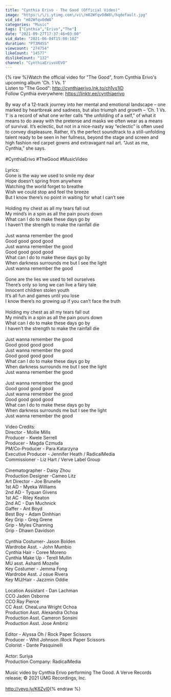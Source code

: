 ```yaml
---
title: "Cynthia Erivo - The Good (Official Video)"
image: "https:\/\/i.ytimg.com\/vi\/m02WfqvOdW8\/hqdefault.jpg"
vid_id: "m02WfqvOdW8"
categories: "Music"
tags: ["Cynthia","Erivo","The"]
date: "2021-09-27T17:37:46+03:00"
vid_date: "2021-06-04T15:00:10Z"
duration: "PT3M45S"
viewcount: "274754"
likeCount: "14577"
dislikeCount: "132"
channel: "CynthiaErivoVEVO"
---
```

{% raw %}Watch the official video for &quot;The Good&quot;, from Cynthia Erivo's upcoming album 'Ch. 1 Vs. 1'<br />Listen to &quot;The Good&quot;: <a rel="nofollow" target="blank" href="http://cynthiaerivo.lnk.to/ch1vs1ID">http://cynthiaerivo.lnk.to/ch1vs1ID</a>   <br />Follow Cynthia everywhere: <a rel="nofollow" target="blank" href="https://linktr.ee/cynthiaerivo">https://linktr.ee/cynthiaerivo</a> <br />   <br />By way of a 12-track journey into her mental and emotional landscape – one marked by heartbreak and sadness, but also triumph and growth – ‘Ch. 1 Vs. 1’ is a record of what one writer calls “the unfolding of a self,” of what it means to do away with the pretense and masks we often wear as a means of survival. It’s eclectic, but not in a nice-nasty way “eclectic” is often used to convey displeasure. Rather, it’s the perfect soundtrack to a still-unfolding talent ready to be seen in her fullness, beyond the stage and screen and high fashion red carpet gowns and extravagant nail art. “Just as me, Cynthia,” she says. <br />   <br />#CynthiaErivo #TheGood #MusicVideo<br />  <br />Lyrics:<br />Gone is the way we used to smile my dear <br />Hope doesn’t spring from anywhere <br />Watching the world forget to breathe <br />Wish we could stop and feel the breeze <br />But I know there’s no point in waiting for what I can’t see<br />  <br />Holding my chest as all my tears fall out <br />My mind’s in a spin as all the pain pours down <br />What can I do to make these days go by <br />I haven’t the strength to make the rainfall die <br />  <br />Just wanna remember the good <br />Good good good good <br />Just wanna remember the good <br />Good good good good <br />What can I do to make these days go by <br />When darkness surrounds me but I see the light <br />Just wanna remember the good <br />  <br />Gone are the lies we used to tell ourselves <br />There’s only so long we can live a fairy tale <br />Innocent children stolen youth <br />It’s all fun and games until you lose <br />I know there’s no growing up if you can’t face the truth <br />  <br />Holding my chest as all my tears fall out <br />My mind’s in a spin as all the pain pours down <br />What can I do to make these days go by <br />I haven’t the strength to make the rainfall die <br />  <br />Just wanna remember the good <br />Good good good good <br />Just wanna remember the good <br />Good good good good <br />What can I do to make these days go by <br />When darkness surrounds me but I see the light <br />Just wanna remember the good <br />  <br />Just wanna remember the good <br />Good good good good <br />Just wanna remember the good <br />Good good good good <br />What can I do to make these days go by <br />When darkness surrounds me but I see the light <br />Just wanna remember the good <br />  <br />Video Credits:<br />Director -  Mollie Mills <br />Producer -  Kwele Serrell<br />Producer -  Magda Czmuda<br />PM/Co-Producer - Para Katarzyna<br />Executive Producer - Jennifer Heath / RadicalMedia<br />Commissioner -  Liz Hart / Verve Label Group <br />  <br />Cinematographer - Daisy Zhou<br />Production Designer -Cameo Litz<br />Art Director - Joe Brunelle<br />1st AD - Myeka Williams<br />2nd AD - Tyquan Givens<br />1st AC -  Riley Keaton<br />2nd AC -    Dan Muchnick<br />Gaffer -  Ant Boyd<br />Best Boy -  Adam Dinhhian<br />Key Grip -  Greg Grene<br />Grip - Myles Channing<br />Grip -  Dhawn Davidson<br />  <br />Cynthia Costumer-  Jason Bolden<br />Wardrobe Asst. - John Mumbio<br />Cynthia Hair - Coree Moreno<br />Cynthia Make Up -  Terell Mullin<br />MU asst. Ashanti Mozelle<br />Key Costumer - Jemma Fong<br />Wardrobe Asst. J osue Rivera<br />Key MU/Hair - Jazzmin Oddie<br />  <br />Location Assistant - Dan Lachman<br />CCO Jaden Osborne<br />CCO Ray Pierce<br />CC Asst. CheaLuna Wright Ochoa<br />Production Asst. Alexandra Ochoa<br />Production Asst. Cameron Sonsini<br />Production Asst. Jose Ambriz<br />  <br />Editor -  Alyssa Oh / Rock Paper Scissors<br />Producer -  Whit Johnson /Rock Paper Scissors<br />Colorist -  Dante Pasquinelli<br />  <br />Actor: Suriya<br />Production Company: RadicalMedia<br /><br />Music video by Cynthia Erivo performing The Good. A Verve Records release; © 2021 UMG Recordings, Inc.<br /><br /><a rel="nofollow" target="blank" href="http://vevo.ly/K6Zvl0">http://vevo.ly/K6Zvl0</a>{% endraw %}

